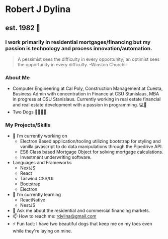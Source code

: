 # Robert J Dylina 
## est. 1982 👋
### I work primarily in residential mortgages/financing but my passion is technology and process innovation/automation.

> A pessimist sees the difficulty in every opportunity; an optimist sees the opportunity in every difficulty. -Winston Churchill

### About Me
- Computer Engineering at Cal Poly, Construction Management at Cuesta, Business Admin with concentration in Finance at CSU Stanislaus, MBA in progress at CSU Stanislaus. Currently working in real estate financial and real estate development with a passion in programming. 💻🏡 
- Two Dogs 🐕‍🦺🐕‍🦺 

### My Projects/Skills

- 🔭 I’m currently working on
  - Electron Based application/tooling utilizing bootstrap for styling and vanilla javascript to do data manipulations through the Pipedrive API.  
  - ES6 Class based Mortgage Object for solving mortgage calculations.
  - Investment underwriting software.
- Languages and Frameworks
  - NextJS
  - React
  - Tailwind CSS/UI
  - Bootstrap
  - Electron
- 🌱 I’m currently learning
  -   ReactNative
  -   NestJS
- 💬 Ask me about the residential and commercial financing markets.
- 📫 How to reach me: rdylina@gmail.com
- ⚡ Fun fact: I have two beautiful dogs that keep me on my toes even while they're laying on mine.

